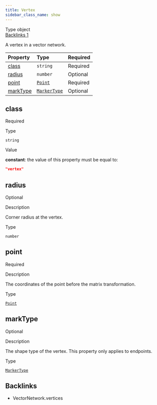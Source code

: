 ```yaml
---
title: Vertex
sidebar_class_name: show
---
```


<div className="section-badges">

<div className="badge type">
        <span className="label">Type</span>
        <span className="value">object</span>
      </div>

<a href="#backlinks" className="badge backlinks">
          <span className="label">Backlinks</span>
          <span className="value">1</span>
        </a>

</div>

A vertex in a vector network.

<div className="property-preview">

<div className="property-table">

| Property              | Type                                              | Required                                            |
| :-------------------- | :------------------------------------------------ | :-------------------------------------------------- |
| [class](#class)       | `string`                                          | <span className="property-required">Required</span> |
| [radius](#radius)     | `number`                                          | <span className="property-optional">Optional</span> |
| [point](#point)       | [`Point`](/specs/vectorgraphics/point)            | <span className="property-required">Required</span> |
| [markType](#marktype) | [`MarkerType`](/specs/vectorgraphics/marker-type) | <span className="property-optional">Optional</span> |

</div>

</div>

<div className="property">

<div className="property-heading">

## class

<span className="property-required">Required</span>

</div>

<div className="property-item">

Type

`string`

</div>

<div className="property-item">

Value

<div className="value-description">

**constant**: the value of this property must be equal to:

```json
"vertex"
```

</div>

</div>

</div>

<div className="property">

<div className="property-heading">

## radius

<span className="property-optional">Optional</span>

</div>

<div className="property-item">

Description

<div>

Corner radius at the vertex.

</div>

</div>

<div className="property-item">

Type

`number`

</div>

</div>

<div className="property">

<div className="property-heading">

## point

<span className="property-required">Required</span>

</div>

<div className="property-item">

Description

<div>

The coordinates of the point before the matrix transformation.

</div>

</div>

<div className="property-item">

Type

[`Point`](/specs/vectorgraphics/point)

</div>

</div>

<div className="property">

<div className="property-heading">

## markType

<span className="property-optional">Optional</span>

</div>

<div className="property-item">

Description

<div>

The shape type of the vertex. This property only applies to endpoints.

</div>

</div>

<div className="property-item">

Type

[`MarkerType`](/specs/vectorgraphics/marker-type)

</div>

</div>

<div id="backlinks" className="section-backlinks">

<div className="backlinks-title"><h2>Backlinks</h2></div>

<ul className="backlinks-list">

<li className="backlink">
      <Link to='/specs/vectorgraphics/vector-network#vertices'>VectorNetwork.vertices</Link>
      </li>

</ul>

</div>
